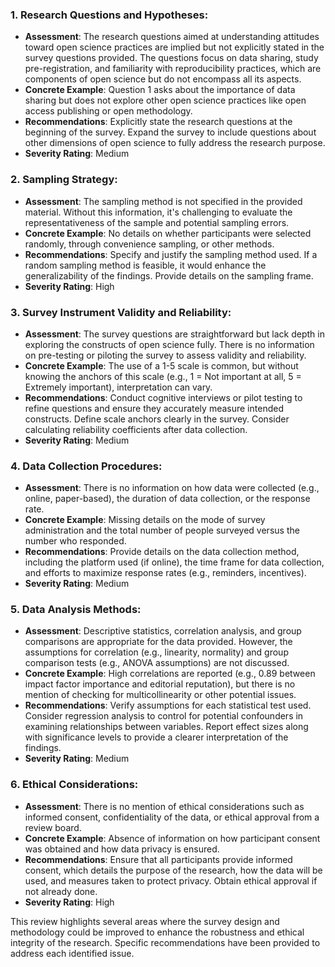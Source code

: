 ### 1. Research Questions and Hypotheses:
- **Assessment**: The research questions aimed at understanding attitudes toward open science practices are implied but not explicitly stated in the survey questions provided. The questions focus on data sharing, study pre-registration, and familiarity with reproducibility practices, which are components of open science but do not encompass all its aspects.
- **Concrete Example**: Question 1 asks about the importance of data sharing but does not explore other open science practices like open access publishing or open methodology.
- **Recommendations**: Explicitly state the research questions at the beginning of the survey. Expand the survey to include questions about other dimensions of open science to fully address the research purpose.
- **Severity Rating**: Medium

### 2. Sampling Strategy:
- **Assessment**: The sampling method is not specified in the provided material. Without this information, it's challenging to evaluate the representativeness of the sample and potential sampling errors.
- **Concrete Example**: No details on whether participants were selected randomly, through convenience sampling, or other methods.
- **Recommendations**: Specify and justify the sampling method used. If a random sampling method is feasible, it would enhance the generalizability of the findings. Provide details on the sampling frame.
- **Severity Rating**: High

### 3. Survey Instrument Validity and Reliability:
- **Assessment**: The survey questions are straightforward but lack depth in exploring the constructs of open science fully. There is no information on pre-testing or piloting the survey to assess validity and reliability.
- **Concrete Example**: The use of a 1-5 scale is common, but without knowing the anchors of this scale (e.g., 1 = Not important at all, 5 = Extremely important), interpretation can vary.
- **Recommendations**: Conduct cognitive interviews or pilot testing to refine questions and ensure they accurately measure intended constructs. Define scale anchors clearly in the survey. Consider calculating reliability coefficients after data collection.
- **Severity Rating**: Medium

### 4. Data Collection Procedures:
- **Assessment**: There is no information on how data were collected (e.g., online, paper-based), the duration of data collection, or the response rate.
- **Concrete Example**: Missing details on the mode of survey administration and the total number of people surveyed versus the number who responded.
- **Recommendations**: Provide details on the data collection method, including the platform used (if online), the time frame for data collection, and efforts to maximize response rates (e.g., reminders, incentives).
- **Severity Rating**: Medium

### 5. Data Analysis Methods:
- **Assessment**: Descriptive statistics, correlation analysis, and group comparisons are appropriate for the data provided. However, the assumptions for correlation (e.g., linearity, normality) and group comparison tests (e.g., ANOVA assumptions) are not discussed.
- **Concrete Example**: High correlations are reported (e.g., 0.89 between impact factor importance and editorial reputation), but there is no mention of checking for multicollinearity or other potential issues.
- **Recommendations**: Verify assumptions for each statistical test used. Consider regression analysis to control for potential confounders in examining relationships between variables. Report effect sizes along with significance levels to provide a clearer interpretation of the findings.
- **Severity Rating**: Medium

### 6. Ethical Considerations:
- **Assessment**: There is no mention of ethical considerations such as informed consent, confidentiality of the data, or ethical approval from a review board.
- **Concrete Example**: Absence of information on how participant consent was obtained and how data privacy is ensured.
- **Recommendations**: Ensure that all participants provide informed consent, which details the purpose of the research, how the data will be used, and measures taken to protect privacy. Obtain ethical approval if not already done.
- **Severity Rating**: High

This review highlights several areas where the survey design and methodology could be improved to enhance the robustness and ethical integrity of the research. Specific recommendations have been provided to address each identified issue.